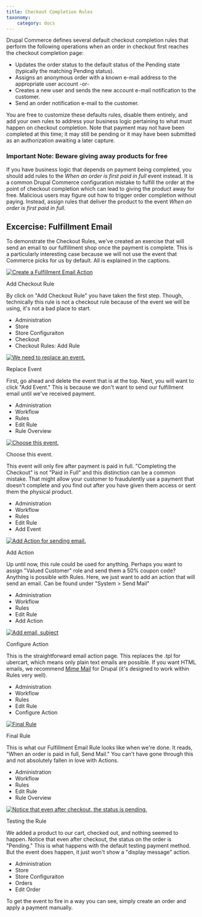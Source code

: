 ```yaml
---
title: Checkout Completion Rules
taxonomy:
    category: docs
---
```


<div class="docs-enhanced">
<p>Drupal Commerce defines several default checkout completion rules that perform the following operations when an order in checkout first reaches the checkout completion page:</p>
<ul>
    <li>Updates the order status to the default status of the Pending state (typically the matching Pending status).</li>
    <li>Assigns an anonymous order with a known e-mail address to the appropriate user account -or-</li>
    <li>Creates a new user and sends the new account e-mail notification to the customer.</li>
    <li>Send an order notification e-mail to the customer.</li>
</ul>
<p>You are free to customize these defaults rules, disable them entirely, and add your own rules to address your business logic pertaining to what must happen on checkout completion. Note that payment may not have been completed at this time; it may still be pending or it may have been submitted as an authorization awaiting a later capture.</p>
<h3>Important Note: Beware giving away products for free</h3>
<p>If you have business logic that depends on payment being completed, you should add rules to the <em>When an order is first paid in full</em> event instead. It is a common Drupal Commerce configuration mistake to fulfill the order at the point of checkout completion which can lead to giving the product away for free. Malicious users may figure out how to trigger order completion without paying. Instead, assign rules that deliver the product to the event <em>When an order is first paid in full</em>.</p>
<h2>Excercise: Fulfillment Email</h2>
<p>To demonstrate the Checkout Rules, we've created an exercise that will send an email to our fulfillment shop once the payment is complete. This is a particularly interesting case because we will not use the event that Commerce picks for us by default. All is explained in the captions.</p>
<div class="screenshot screenshot-caption">
    <div class="img">
        <a href="/user/pages/02.commerce1/01.user-guide/05.Checkout-Process/02.Checkout-Completion-Rules/Checkout-Rules-Exercise-1.png">
            <img src="/user/pages/02.commerce1/01.user-guide/05.Checkout-Process/02.Checkout-Completion-Rules/Checkout-Rules-Exercise-1.png" alt="Create a Fulfillment Email Action" />
        </a>
    </div>
    <div class="caption">
        <p class="caption-title">Add Checkout Rule</p>
        <p>By click on "Add Checkout Rule" you have taken the first step. Though, technically this rule is not a checkout rule because of the event we will be using, it's not a bad place to start.</p>
    </div>
    <ul class="screenshot_breadcrumbs">
        <li class="first">Administration</li>
        <li>Store</li>
        <li>Store Configuraiton</li>
        <li>Checkout</li>
        <li class="last">Checkout Rules: Add Rule</li>
    </ul>
</div>

<div class="screenshot screenshot-caption">
    <div class="img">
        <a href="/user/pages/02.commerce1/01.user-guide/05.Checkout-Process/02.Checkout-Completion-Rules/Checkout-Rules-Exercise-2.png">
            <img src="/user/pages/02.commerce1/01.user-guide/05.Checkout-Process/02.Checkout-Completion-Rules/Checkout-Rules-Exercise-2.png" alt="We need to replace an event." />
        </a>
    </div>
    <div class="caption">
        <p class="caption-title">Replace Event</p>
        <p>First, go ahead and delete the event that is at the top. Next, you will want to click "Add Event." This is because we don't want to send our fulfillment email until we've received payment.</p>
    </div>
    <ul class="screenshot_breadcrumbs">
        <li class="first">Administration</li>
        <li>Workflow</li>
        <li>Rules</li>
        <li>Edit Rule</li>
        <li class="last">Rule Overview</li>
    </ul>
</div>

<div class="screenshot screenshot-caption">
    <div class="img">
        <a href="/user/pages/02.commerce1/01.user-guide/05.Checkout-Process/02.Checkout-Completion-Rules/Checkout-Rules-Exercise-3.png">
            <img src="/user/pages/02.commerce1/01.user-guide/05.Checkout-Process/02.Checkout-Completion-Rules/Checkout-Rules-Exercise-3.png" alt="Choose this event. " />
        </a>
    </div>
    <div class="caption">
        <p class="caption-title">Choose this event.</p>
        <p>This event will only fire after payment is paid in full. "Completing the Checkout" is not "Paid in Full" and this distinction can be a common mistake. That might allow your customer to fraudulently use a payment that doesn't complete and you find out after you have given them access or sent them the physical product.</p>
    </div>
    <ul class="screenshot_breadcrumbs">
        <li class="first">Administration</li>
        <li>Workflow</li>
        <li>Rules</li>
        <li>Edit Rule</li>
        <li class="last">Add Event</li>
    </ul>
</div>

<div class="screenshot screenshot-caption">
    <div class="img">
        <a href="/user/pages/02.commerce1/01.user-guide/05.Checkout-Process/02.Checkout-Completion-Rules/Checkout-Rules-Exercise-4.png">
            <img src="/user/pages/02.commerce1/01.user-guide/05.Checkout-Process/02.Checkout-Completion-Rules/Checkout-Rules-Exercise-4.png" alt="Add Action for sending email." />
        </a>
    </div>
    <div class="caption">
        <p class="caption-title">Add Action</p>
        <p>Up until now, this rule could be used for anything. Perhaps you want to assign "Valued Customer" role and send them a 50% coupon code? Anything is possible with Rules. Here, we just want to add an action that will send an email. Can be found under "System &gt; Send Mail"</p>
    </div>
    <ul class="screenshot_breadcrumbs">
        <li class="first">Administration</li>
        <li>Workflow</li>
        <li>Rules</li>
        <li>Edit Rule</li>
        <li class="last">Add Action</li>
    </ul>
</div>

<div class="screenshot screenshot-caption">
    <div class="img">
        <a href="/user/pages/02.commerce1/01.user-guide/05.Checkout-Process/02.Checkout-Completion-Rules/Checkout-Rules-Exercise-5.png">
            <img src="/user/pages/02.commerce1/01.user-guide/05.Checkout-Process/02.Checkout-Completion-Rules/Checkout-Rules-Exercise-5.png" alt="Add email, subject" />
        </a>
    </div>
    <div class="caption">
        <p class="caption-title">Configure Action</p>
        <p>This is the straightforward email action page. This replaces the .tpl for ubercart, which means only plain text emails are possible. If you want HTML emails, we recommend <a href="http://drupal.org/project/mimemail">Mime Mail</a> for Drupal (it's designed to work within Rules very well).</p>
    </div>
    <ul class="screenshot_breadcrumbs">
        <li class="first">Administration</li>
        <li>Workflow</li>
        <li>Rules</li>
        <li>Edit Rule</li>
        <li class="last">Configure Action</li>
    </ul>
</div>

<div class="screenshot screenshot-caption">
    <div class="img">
        <a href="/user/pages/02.commerce1/01.user-guide/05.Checkout-Process/02.Checkout-Completion-Rules/Checkout-Rules-Exercise-6.png">
            <img src="/user/pages/02.commerce1/01.user-guide/05.Checkout-Process/02.Checkout-Completion-Rules/Checkout-Rules-Exercise-6.png" alt="Final Rule" />
        </a>
    </div>
    <div class="caption">
        <p class="caption-title">Final Rule</p>
        <p>This is what our Fulfillment Email Rule looks like when we're done. It reads, "When an order is paid in full, Send Mail." You can't have gone through this and not absolutely fallen in love with Actions.</p>
    </div>
    <ul class="screenshot_breadcrumbs">
        <li class="first">Administration</li>
        <li>Workflow</li>
        <li>Rules</li>
        <li>Edit Rule</li>
        <li class="last">Rule Overview</li>
    </ul>
</div>

<div class="screenshot screenshot-caption">
    <div class="img">
        <a href="/user/pages/02.commerce1/01.user-guide/05.Checkout-Process/02.Checkout-Completion-Rules/Checkout-Rules-Exercise-7.png">
            <img src="/user/pages/02.commerce1/01.user-guide/05.Checkout-Process/02.Checkout-Completion-Rules/Checkout-Rules-Exercise-7.png" alt="Notice that even after checkout, the status is pending." />
        </a>
    </div>
    <div class="caption">
        <p class="caption-title">Testing the Rule</p>
        <p>We added a product to our cart, checked out, and nothing seemed to happen. Notice that even after checkout, the status on the order is "Pending." This is what happens with the default testing payment method. But the event does happen, it just won't show a "display message" action.</p>
    </div>
    <ul class="screenshot_breadcrumbs">
        <li class="first">Administration</li>
        <li>Store</li>
        <li>Store Configuraiton</li>
        <li>Orders</li>
        <li class="last">Edit Order</li>
    </ul>
</div>
<p>To get the event to fire in a way you can see, simply create an order and apply a payment manually.</p>
</div>
